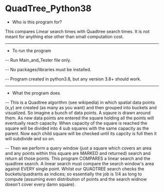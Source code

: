 # QuadTree_Python38
- Who is this program for?

This compares Linear search times with Quadtree search times. It is not meant for anything else other than small computation cost.

--------------------------------------------------------------------------------------------------
- To run the program

-- Run Main_and_Tester file only.

-- No packages/libraries must be installed.

-- Program created in python3.8, but any version 3.8+ should work.



--------------------------------------------------------------------------------------------------
- What the program does

-- This is a Quadtree algorithm (see wikipedia) in which spatial data points (x,y) are created (as many as you want) and then grouped into buckets and visualized. So imagine a bunch of data points. A sqaure is drawn around them. As new data points are entered the square holding all the points will eventually reach capacity. When capacity of the square is reached the square will be divided into 4 sub squares with the same capacity as the parent. Now each child square will be checked until its capcity is full then it will subdivide and so on. 

-- Then we perform a query window (just a square which covers an area and any points within this square are MARKED and returned) search and return all those points. This program COMPARES a linear search and the quadtree search. A linear search must compare the search window's area against EVERY single point. Whilst our QUADTREE search checks the buckets/quadrants as indices; so essentially the job is 1/4 as long to compute (assuming even distribution of points and the search widnow doesn't cover every damn square).
